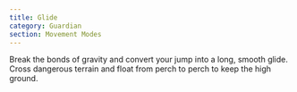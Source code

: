 ```yaml
---
title: Glide
category: Guardian
section: Movement Modes
---
```


Break the bonds of gravity and convert your jump into a long, smooth glide. Cross dangerous terrain and float from perch to perch to keep the high ground.
